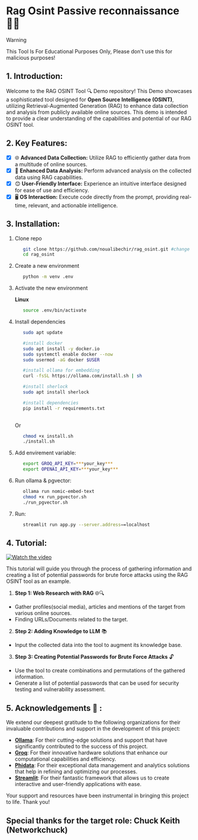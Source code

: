 # Rag Osint Passive reconnaissance 🕵️‍♂️

> [!WARNING]
> This Tool Is For Educational Purposes Only, Please don't use this for malicious purposes!

## 1. Introduction:

Welcome to the RAG OSINT Tool 🔍 Demo repository! This Demo showcases a sophisticated tool designed for **Open Source Intelligence (OSINT)**, utilizing Retrieval-Augmented Generation (RAG) to enhance data collection and analysis from publicly available online sources. This demo is intended to provide a clear understanding of the capabilities and potential of our RAG OSINT tool.

## 2. Key Features:

   - [x] 🌐 **Advanced Data Collection:** Utilize RAG to efficiently gather data from a multitude of online sources.
   - [x] 🧠 **Enhanced Data Analysis:** Perform advanced analysis on the collected data using RAG capabilities.
   - [x] 😊 **User-Friendly Interface:** Experience an intuitive interface designed for ease of use and efficiency.
   - [x] 🖥️ **OS Interaction:** Execute code directly from the prompt, providing real-time, relevant, and actionable intelligence.

## 3. Installation:

1. Clone repo
   ``` bash
      git clone https://github.com/noualibechir/rag_osint.git #change to the right one
      cd rag_osint
   
   ```
2. Create a new environment 
    ``` bash
       python -m venv .env
    
    ```
3. Activate the new environment

   **Linux**

    ```bash
       source .env/bin/activate
    
    ```
4. Install dependencies 
   
   ```bash
      sudo apt update
   
      #install docker
      sudo apt install -y docker.io
      sudo systemctl enable docker --now
      sudo usermod -aG docker $USER
   
      #install ollama for embedding
      curl -fsSL https://ollama.com/install.sh | sh
   
      #install sherlock
      sudo apt install sherlock
   
      #install dependencies
      pip install -r requirements.txt
    
   ```
   Or

   ```bash
      chmod +x install.sh
      ./install.sh
   
   ```
5. Add envirement variable:

   ```bash
      export GROQ_API_KEY=***your_key***
      export OPENAI_API_KEY=***your_key***

   ```

6. Run ollama & pgvector:

   ```bash
      ollama run nomic-embed-text
      chmod +x run_pgvector.sh
      ./run_pgvector.sh
   ```
7. Run:

   ```bash
      streamlit run app.py --server.address==localhost 
   ```
## 4. Tutorial:

[![Watch the video](https://img.youtube.com/vi/5UDX38X4_WE/maxresdefault.jpg)](https://youtu.be/5UDX38X4_WE)

 This tutorial will guide you through the process of gathering information and creating a list of potential passwords for brute force attacks using the RAG OSINT tool as an example.

 1. **Step 1: Web Research with RAG** 🌐🔍
   - Gather profiles(social media), articles and mentions of the target from various online sources.
   - Finding URLs/Documents related to the target.

 2. **Step 2: Adding Knowledge to LLM** 📚 
   - Input the collected data into the tool to augment its knowledge base.

 3. **Step 3: Creating Potential Passwords for Brute Force Attacks** 🔓
   - Use the tool to create combinations and permutations of the gathered information.
   - Generate a list of potential passwords that can be used for security testing and vulnerability assessment.

## 5. Acknowledgements 🙏 :

We extend our deepest gratitude to the following organizations for their invaluable contributions and support in the development of this project:

   - **[Ollama](https://ollama.com/)**: For their cutting-edge solutions and support that have significantly contributed to the success of this project.
   - **[Groq](https://groq.com/)**: For their innovative hardware solutions that enhance our computational capabilities and efficiency.
   - **[Phidata](https://www.phidata.com/)**: For their exceptional data management and analytics solutions that help in refining and optimizing our processes.
   - **[Streamlit](https://streamlit.io/)**: For their fantastic framework that allows us to create interactive and user-friendly applications with ease.

 Your support and resources have been instrumental in bringing this project to life. Thank you!

 ## Special thanks for the target role: Chuck Keith (Networkchuck) 
